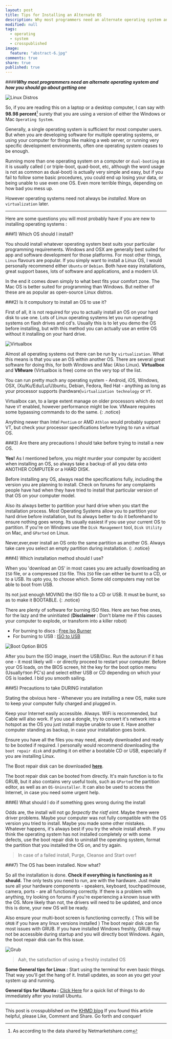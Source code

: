 ```yaml
---
layout: post
title: Tips for Installing an Alternate OS
description: Why most programmers need an alternate operating system and how you should go about getting one
modified: null
tags: 
  - operating
  - system
  - crosspublished
image: 
  feature: "abstract-6.jpg"
comments: true
share: true
published: true
---
```


####***Why most programmers need an alternate operating system and how you should go about getting one***

![Linux Distros](/images/2015-02-01-installing-an-alternate-os/linux-distros.png)

So, if you are reading this on a laptop or a desktop computer, I can say with **98.98 percent**[^1] surety that you are using a version of either the Windows or Mac `Operating System`. 

Generally, a single operating system is sufficient for most computer users. But when you are developing software for multiple operating systems, or using your computer for things like making a web server, or running very specific development environments, often one operating system ceases to be enough.

Running more than one operating system on a computer or `dual-booting` as it is usually called ( or triple-boot, quad-boot, etc, although the word usage is not as common as dual-boot) is actually very simple and easy, but if you fail to follow some basic procedures, you could end up losing your data, or being unable to use even one OS. Even more terrible things, depending on how bad you mess up.

However operating systems need not always be *installed*. More on `virtualization` later.

[^1]: As according to the data shared by Netmarketshare.com

------ 
Here are some questions you will most probably have if you are new to installing operating systems : 

###1) Which OS should I install?

You should install whatever operating system best suits your particular programming requirements. Windows and OSX are generally best suited for app and software development for those platforms. For most other things, `Linux` flavours are popular. If you simply want to install a Linux OS, I would personally recommend either `Ubuntu` or `Debian`. Both have easy installations, great support bases, lots of software and applications, and a modern UI. 

In the end it comes down simply to what best fits your comfort zone. The Mac OS is better suited for programming than Windows. But neither of these are as popular as open-source Linux distros.

###2) Is it compulsory to install an OS to use it? 

First of all, it is not required for you to actually install an OS on your hard disk to use one. Lots of Linux operating systems let you run operating systems on flash drives and cd's. Usually this is to let you demo the OS before installing, but with this method you can actually use an entire OS without it installing on your hard drive.

![Virtualbox](/images/2015-02-01-installing-an-alternate-os/virtualbox.jpg)

Almost all operating systems out there can be run by `virtualization`. What this means is that you use an OS within another OS. There are several great software for doing this, for both Windows and Mac (Also Linux). **Virtualbox** and **VMware** (Virtualbox is free) come on the very top of the list. 

You can run pretty much any operating system - Android, iOS, Windows, OSX, (Xu/Ku/Edu/Lu/U)buntu, Debian, Fedora, Red Hat - anything as long as your processor supports (hardware)`virtualization technology` or `VT`. 

Virtualbox can, to a large extent manage on older processors which do not have `VT` enabled, however performance might be low. VMware requires some bypassing commands to do the same.
{: .notice}

Anything newer than Intel `Pentium` or AMD `Athlon` would probably support VT, but check your processor specifications before trying to run a virtual OS.

###3) Are there any precautions I should take before trying to install a new OS.

**Yes!** As I mentioned before, you might murder your computer by accident when installing an OS, so always take a backup of all you data onto ANOTHER COMPUTER or a HARD DISK. 

Before installing any OS, always read the specifications fully, including the version you are planning to install. Check on forums for any complaints people have had when they have tried to install that particular version of that OS on your computer model.

Also its always better to partition your hard drive when you start the installation process. Most Operating Systems allow you to partition your hard drive before installation, but its always better to do it beforehand to ensure nothing goes wrong. Its usually easiest if you use your current OS to partition. If you're on Windows use the `Disk Management` tool, `Disk Utility` on Mac, and `GParted` on Linux.

Never,ever,ever install an OS onto the same partition as another OS. Always take care you select an empty partition during installation.
{: .notice}

###4) Which installation method should I use?

When you 'download an OS' in most cases you are actually downloading an `ISO` file, or a compressed `ISO` file. This `ISO` file can either be burnt to a CD, or to a USB. Its upto you, to choose which. Some old computers may not be able to boot from USB.

Its not just enough MOVING the ISO file to a CD or USB. It must be burnt, so as to make it BOOTABLE.
{: .notice}

There are plenty of software for burning ISO files. Here are two free ones, for the lazy and the uninitiated (**Disclaimer** : Don't blame me if this causes your computer to explode, or transform into a killer robot)  
   - For burning to discs : [Free Iso Burner](http://freeisoburner.com/)
   - For burning to USB : [ISO to USB](http://isotousb.com/)
   
![Boot Option BIOS](/images/2015-02-01-installing-an-alternate-os/bios-screen.png)

After you burn the ISO image, insert the USB/Disc. Run the autorun if it has one - it most likely will - or directly proceed to restart your computer. Before your OS loads, on the BIOS screen, hit the key for the boot option menu (Usually`f9`on PC's) and select either USB or CD depending on which your OS is loaded. I bid you smooth sailing.

###5) Precautions to take DURING installation

Stating the obvious here - Whenever you are installing a new OS, make sure to keep your computer fully charged and plugged in. 

Keep your Internet easily accessible. Always. WiFi is recommended, but Cable will also work. If you use a dongle, try to convert it's  network into a hotspot as the OS you just install maybe unable to use it. Have another computer standing as backup, in case your installation goes boink.

Ensure you have all the files you may need, already downloaded and ready to be booted if required. I personally would recommend downloading the `boot repair disk` and putting it on either a bootable CD or USB, especially if you are installing Linux.

The Boot repair disk can be downloaded [**here**](http://sourceforge.net/projects/boot-repair-cd/).

The boot repair disk can be booted from directly. It's main function is to fix GRUB, but it also contains very useful tools, such as `GParted` the partition editor, as well as an `OS-Uninstaller`. It can also be used to access the Internet, in case you need some urgent help.

###6) What should I do if something goes wrong during the install 

Odds are, the install will not go *ferpectly the ristf eimt*. Maybe there were driver problems. Maybe your computer was not fully compatible with the OS version you tried to install. Maybe you made some other mistakes. Whatever happens, it's always best if you try the whole install afresh. If you think the operating system has not installed completely or with some defects, use the boot repair disk to uninstall the operating system, format the partition that you installed the OS on, and try again.

> In case of a failed install, Purge, Cleanse and Start over!

###7) The OS has been installed. Now what?

So all the installation is done. **Check if everything is functioning as it should.** The only tests you need to run, are with the hardware. Just make sure all your hardware components - speakers, keyboard, touchpad/mouse, camera, ports - are all functioning correctly. If there is a problem with anything, try looking on forums if you're experiencing a known issue with the OS. More likely than not, the drivers will need to be updated, and once this is done, your new OS will be ready.

Also ensure your multi-boot screen is functioning correctly. ( This will be `GRUB` if you have any linux versions installed ) The boot repair disk can fix most issues with GRUB. If you have installed Windows freshly, GRUB may not be accessible during startup and you will directly boot Windows. Again, the boot repair disk can fix this issue.

![Grub](/images/2015-02-01-installing-an-alternate-os/grub-screen.jpg)

> Aah, the satisfaction of using a freshly installed OS

**Some General tips for Linux :** Start using the terminal for even basic things. That way you'll get the hang of it. Install updates, as soon as you get your system up and running. 

**General tips for Ubuntu :** [Click Here](http://www.unixmen.com/top-things-installing-ubuntu-14-1014-0413-1013-0412-1012-04/) for a quick list of things to do immediately after you install Ubuntu.

-----
This post is crosspublished on the [KHMD blog](http://kumaranhmd.blogspot.com) 
If you found this article helpful, please Like, Comment and Share. Go forth and conquer!